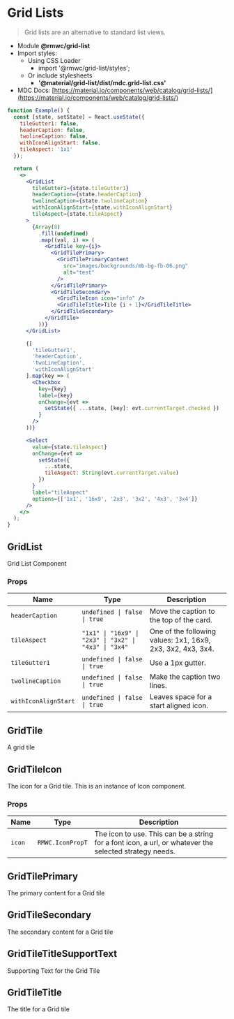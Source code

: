 # Grid Lists

> Grid lists are an alternative to standard list views.

- Module **@rmwc/grid-list**
- Import styles:
  - Using CSS Loader
    - import '@rmwc/grid-list/styles';
  - Or include stylesheets
    - **'@material/grid-list/dist/mdc.grid-list.css'**
- MDC Docs: [https://material.io/components/web/catalog/grid-lists/](https://material.io/components/web/catalog/grid-lists/)

```jsx
function Example() {
  const [state, setState] = React.useState({
    tileGutter1: false,
    headerCaption: false,
    twolineCaption: false,
    withIconAlignStart: false,
    tileAspect: '1x1'
  });

  return (
    <>
      <GridList
        tileGutter1={state.tileGutter1}
        headerCaption={state.headerCaption}
        twolineCaption={state.twolineCaption}
        withIconAlignStart={state.withIconAlignStart}
        tileAspect={state.tileAspect}
      >
        {Array(8)
          .fill(undefined)
          .map((val, i) => (
            <GridTile key={i}>
              <GridTilePrimary>
                <GridTilePrimaryContent
                  src="images/backgrounds/mb-bg-fb-06.png"
                  alt="test"
                />
              </GridTilePrimary>
              <GridTileSecondary>
                <GridTileIcon icon="info" />
                <GridTileTitle>Tile {i + 1}</GridTileTitle>
              </GridTileSecondary>
            </GridTile>
          ))}
      </GridList>

      {[
        'tileGutter1',
        'headerCaption',
        'twoLineCaption',
        'withIconAlignStart'
      ].map(key => (
        <Checkbox
          key={key}
          label={key}
          onChange={evt =>
            setState({ ...state, [key]: evt.currentTarget.checked })
          }
        />
      ))}

      <Select
        value={state.tileAspect}
        onChange={evt =>
          setState({
            ...state,
            tileAspect: String(evt.currentTarget.value)
          })
        }
        label="tileAspect"
        options={['1x1', '16x9', '2x3', '3x2', '4x3', '3x4']}
      />
    </>
  );
}
```

## GridList
Grid List Component

### Props

| Name | Type | Description |
|------|------|-------------|
| `headerCaption` | `undefined \| false \| true` | Move the caption to the top of the card. |
| `tileAspect` | `"1x1" \| "16x9" \| "2x3" \| "3x2" \| "4x3" \| "3x4"` | One of the following values: 1x1, 16x9, 2x3, 3x2, 4x3, 3x4. |
| `tileGutter1` | `undefined \| false \| true` | Use a 1px gutter. |
| `twolineCaption` | `undefined \| false \| true` | Make the caption two lines. |
| `withIconAlignStart` | `undefined \| false \| true` | Leaves space for a start aligned icon. |


## GridTile
A grid tile



## GridTileIcon
The icon for a Grid tile. This is an instance of Icon component.

### Props

| Name | Type | Description |
|------|------|-------------|
| `icon` | `RMWC.IconPropT` | The icon to use. This can be a string for a font icon, a url, or whatever the selected strategy needs. |


## GridTilePrimary
The primary content for a Grid tile



## GridTileSecondary
The secondary content for a Grid tile



## GridTileTitleSupportText
Supporting Text for the Grid Tile



## GridTileTitle
The title for a Grid tile



